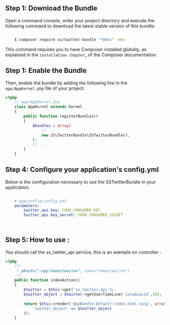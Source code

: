 Step 1: Download the Bundle
----------------------

Open a command console, enter your project directory and execute the
following command to download the latest stable version of this bundle:

```bash

    $ composer require ss/twitter-bundle "*@dev" -dev
```
This command requires you to have Composer installed globally, as explained
in the `installation chapter`_ of the Composer documentation.

Step 1: Enable the Bundle
--------------------

Then, enable the bundle by adding the following line in the ``app/AppKernel.php``
file of your project:

```php
<?php
    // app/AppKernel.php
    class AppKernel extends Kernel
    {
        public function registerBundles()
        {
            $bundles = array(
                // ...
                new SS\TwitterBundle\SSTwitterBundle(),
            );
            // ...
        }
    }
```
Step 4: Configure your application's config.yml
--------------------

Below is the configuration necessary to use the SSTwitterBundle
in your application:

```yaml

    # app/config/config.yml
    parameters:
        twitter_api.key: YOUR_CONSUMER_KEY
        twitter_api.key_secret: YOUR_CONSUMER_SECRET

        
```
 
Step 5: How to use :
--------------------
You should call the ss_twitter_api service, this is an exemple on controller :


```php
<?php
    /**
     * @Route("/app/hometimeline", name="hometimeline")
     */
    public function indexAction()
    {
        $twitter = $this->get('ss_twitter_api');
        $twitter_object = $twitter->getUserTimeLine('salemsaiid',10);
        
        return $this->render('AppBundle:Default:index.html.twig', array(
            'twitter_object' => $twitter_object
        ));
    }
```
